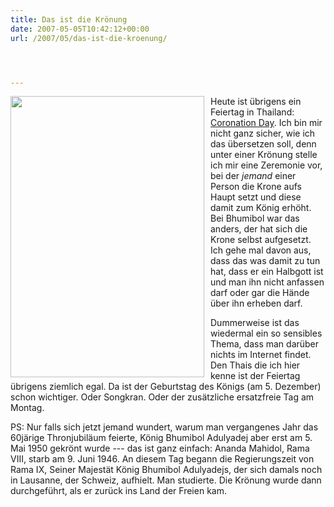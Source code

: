```yaml
---
title: Das ist die Krönung
date: 2007-05-05T10:42:12+00:00
url: /2007/05/das-ist-die-kroenung/




---
```

<img src="//die.schreibbloga.de/images/230.jpg" width="310" height="450" style="display:inline;float:left;margin-right:10px;" />Heute ist übrigens ein Feiertag in Thailand: [Coronation Day][1]. Ich bin mir nicht ganz sicher, wie ich das übersetzen soll, denn unter einer Krönung stelle ich mir eine Zeremonie vor, bei der _jemand_ einer Person die Krone aufs Haupt setzt und diese damit zum König erhöht. Bei Bhumibol war das anders, der hat sich die Krone selbst aufgesetzt. Ich gehe mal davon aus, dass das was damit zu tun hat, dass er ein Halbgott ist und man ihn nicht anfassen darf oder gar die Hände über ihn erheben darf.

Dummerweise ist das wiedermal ein so sensibles Thema, dass man darüber nichts im Internet findet. Den Thais die ich hier kenne ist der Feiertag übrigens ziemlich egal. Da ist der Geburtstag des Königs (am 5. Dezember) schon wichtiger. Oder Songkran. Oder der zusätzliche ersatzfreie Tag am Montag.

PS: Nur falls sich jetzt jemand wundert, warum man vergangenes Jahr das 60järige Thronjubiläum feierte, König Bhumibol Adulyadej aber erst am 5. Mai 1950 gekrönt wurde --- das ist ganz einfach: Ananda Mahidol, Rama <span class="caps">VIII</span>, starb am 9. Juni 1946. An diesem Tag begann die Regierungszeit von Rama IX, Seiner Majestät König Bhumibol Adulyadejs, der sich damals noch in Lausanne, der Schweiz, aufhielt. Man studierte. Die Krönung wurde dann durchgeführt, als er zurück ins Land der Freien kam.

 [1]: http://sunsite.au.ac.th/thailand/special_event/coronation/index.html
